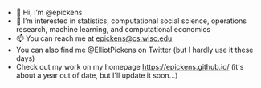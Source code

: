 - 👋 Hi, I’m @epickens
- 👀 I’m interested in statistics, computational social science, operations research, machine learning, and computational economics
- 📫 You can reach me at epickens@cs.wisc.edu
- You can also find me @ElliotPickens on Twitter (but I hardly use it these days)
- Check out my work on my homepage https://epickens.github.io/ (it's about a year out of date, but I'll update it soon...)

<!---
epickens/epickens is a ✨ special ✨ repository because its `README.md` (this file) appears on your GitHub profile.
You can click the Preview link to take a look at your changes.
--->

